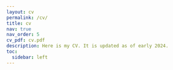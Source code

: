 ```yaml
---
layout: cv
permalink: /cv/
title: cv
nav: true
nav_order: 5
cv_pdf: cv.pdf
description: Here is my CV. It is updated as of early 2024.
toc:
  sidebar: left
---
```

